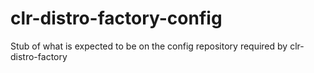 # clr-distro-factory-config
Stub of what is expected to be on the config repository required by clr-distro-factory
